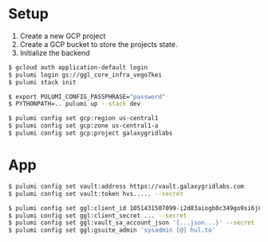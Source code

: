 # Setup

1. Create a new GCP project
2. Create a GCP bucket to store the projects state.
3. Initialize the backend

```bash
$ gcloud auth application-default login
$ pulumi login gs://ggl_core_infra_vego7kei
$ pulumi stack init

$ export PULUMI_CONFIG_PASSPHRASE="password"
$ PYTHONPATH=.. pulumi up --stack dev

$ pulumi config set gcp:region us-central1
$ pulumi config set gcp:zone us-central1-a
$ pulumi config set gcp:project galaxygridlabs
```


# App

```bash
$ pulumi config set vault:address https://vault.galaxygridlabs.com
$ pulumi config set vault:token hvs..... --secret

$ pulumi config set ggl:client_id 1051431507099-i2d83aiogb0c349go9si6j8ahuv5p6ml.apps.googleusercontent.com
$ pulumi config set ggl:client_secret ... --secret
$ pulumi config set ggl:vault_sa_account_json '{...json...}' --secret
$ pulumi config set ggl:gsuite_admin 'sysadmin [@] hul.to'
```